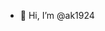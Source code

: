 - 👋 Hi, I’m @ak1924

<!---
ak1924/ak1924 is a ✨ special ✨ repository because its `README.md` (this file) appears on your GitHub profile.
You can click the Preview link to take a look at your changes.
--->
